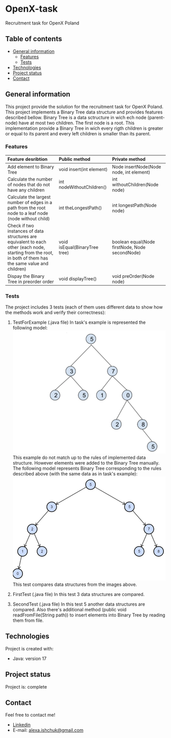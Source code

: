 # OpenX-task
Recruitment task for OpenX Poland

## Table of contents
* [General information](#general-information)
    * [Features](#features)
    * [Tests](#tests)
* [Technologies](#technologies)
* [Project status](#project-status)
* [Contact](#contact)

## General information
This project provide the solution for the recruitment task for OpenX Poland.
This project implements a Binary Tree data structure and provides features described bellow.
Binary Tree is a data sctructure in wich ech node (parent-node) have at most two children. The first node is a root.
This implementation provide a Binary Tree in wich every rigth children is greater or equal to its parent and every left children is smaller than its parent.

### Features
| Feature desribtion               | Public method           | Private method  |
|:-------------------------------- |:-----------------------|:---------------|
| Add element to Binary Tree| void insert(int element) |Node insertNode(Node node, int element)|
| Calculate the number of nodes that do not have any children | int nodeWithoutChildren() | int withoutChildren(Node node) |
| Calculate the largest number of edges in a path from the root node to a leaf node (node without child)      | int theLongestPath() | int longestPath(Node node) |
| Check if two instances of data structures are equivalent to each other (each node, starting from the root, in both of them has the same value and children) | void isEqual(BinaryTree tree) | boolean equal(Node firstNode, Node secondNode) |
| Dispay the Binary Tree in preorder order| void displayTree() | void preOrder(Node node) |

### Tests
The project includes 3 tests (each of them uses different data to show how the methods work and verify their correctness):
1. TestForExample (.java file)
In task's example is represented the following model:
![OpenX example](https://raw.githubusercontent.com/sasha-ishchuk/OpenX-task/main/images/example.jpg)
This example do not match up to the rules of implemented data structure. However elements were added to the Binary Tree manually. 
The following model represents Binary Tree corresponding to the rules described above (with the same data as in task's example):
![Binary Tree](./images/tree.jpg)
This test compares data structures from the images above.

2. FirstTest (.java file)
In this test 3 data structures are compared.

3. SecondTest (.java file)
In this test 5 another data structures are compared.
Also there's additional method (public void readFromFile(String path)) to insert elements into Binary Tree by reading them from file.
	
## Technologies
Project is created with:
* Java: version 17
	
## Project status
Project is: complete

## Contact
Feel free to contact me!
* [Linkedin](https://www.linkedin.com/in/sasha-ishchuk/)
* E-mail: alexa.ishchuk@gmail.com
